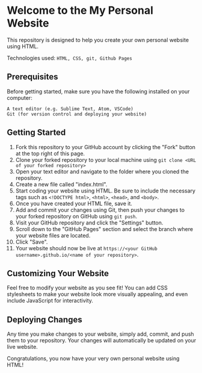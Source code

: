 # Welcome to the My Personal Website

This repository is designed to help you create your own personal website using HTML.

Technologies used: `HTML, CSS, git, Github Pages`

## Prerequisites

Before getting started, make sure you have the following installed on your computer:

    A text editor (e.g. Sublime Text, Atom, VSCode)
    Git (for version control and deploying your website)
    
## Getting Started
1. Fork this repository to your GitHub account by clicking the "Fork" button at the top right of this page.
2. Clone your forked repository to your local machine using `git clone <URL of your forked repository>`
3. Open your text editor and navigate to the folder where you cloned the repository.
4. Create a new file called "index.html".
5. Start coding your website using HTML. Be sure to include the necessary tags such as `<!DOCTYPE html>`, `<html>`, `<head>`, and `<body>`.
6. Once you have created your HTML file, save it.
7. Add and commit your changes using Git, then push your changes to your forked repository on GitHub using `git push`.
8. Visit your GitHub repository and click the "Settings" button.
9. Scroll down to the "GitHub Pages" section and select the branch where your website files are located.
10. Click "Save".
11. Your website should now be live at `https://<your GitHub username>.github.io/<name of your repository>`.

## Customizing Your Website

Feel free to modify your website as you see fit! You can add CSS stylesheets to make your website look more visually appealing, and even include JavaScript for interactivity.

## Deploying Changes

Any time you make changes to your website, simply add, commit, and push them to your repository. Your changes will automatically be updated on your live website.

Congratulations, you now have your very own personal website using HTML!
